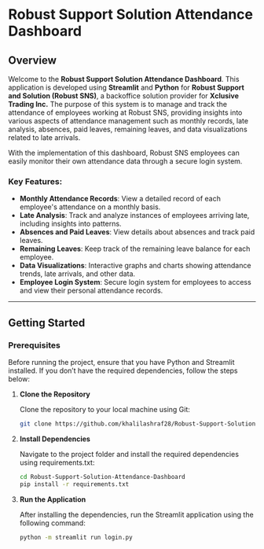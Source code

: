 # Robust Support Solution Attendance Dashboard

## Overview

Welcome to the **Robust Support Solution Attendance Dashboard**. This application is developed using **Streamlit** and **Python** for **Robust Support and Solution (Robust SNS)**, a backoffice solution provider for **Xclusive Trading Inc.** The purpose of this system is to manage and track the attendance of employees working at Robust SNS, providing insights into various aspects of attendance management such as monthly records, late analysis, absences, paid leaves, remaining leaves, and data visualizations related to late arrivals.

With the implementation of this dashboard, Robust SNS employees can easily monitor their own attendance data through a secure login system.

### Key Features:
- **Monthly Attendance Records**: View a detailed record of each employee's attendance on a monthly basis.
- **Late Analysis**: Track and analyze instances of employees arriving late, including insights into patterns.
- **Absences and Paid Leaves**: View details about absences and track paid leaves.
- **Remaining Leaves**: Keep track of the remaining leave balance for each employee.
- **Data Visualizations**: Interactive graphs and charts showing attendance trends, late arrivals, and other data.
- **Employee Login System**: Secure login system for employees to access and view their personal attendance records.

---

## Getting Started

### Prerequisites

Before running the project, ensure that you have Python and Streamlit installed. If you don’t have the required dependencies, follow the steps below:

1. **Clone the Repository**

   Clone the repository to your local machine using Git:

   ```bash
   git clone https://github.com/khalilashraf28/Robust-Support-Solution-Attendance-Dashboard.git

2. **Install Dependencies**

   Navigate to the project folder and install the required dependencies using requirements.txt:

   ```bash
   cd Robust-Support-Solution-Attendance-Dashboard
   pip install -r requirements.txt

3. **Run the Application**

   After installing the dependencies, run the Streamlit application using the following command:

   ```bash
   python -m streamlit run login.py
   

